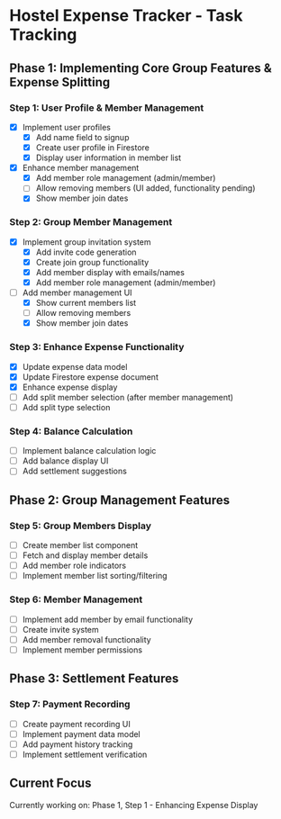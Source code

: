 # Hostel Expense Tracker - Task Tracking

## Phase 1: Implementing Core Group Features & Expense Splitting

### Step 1: User Profile & Member Management
- [x] Implement user profiles
  - [x] Add name field to signup
  - [x] Create user profile in Firestore
  - [x] Display user information in member list
- [x] Enhance member management
  - [x] Add member role management (admin/member)
  - [ ] Allow removing members (UI added, functionality pending)
  - [x] Show member join dates

### Step 2: Group Member Management
- [x] Implement group invitation system
  - [x] Add invite code generation
  - [x] Create join group functionality
  - [x] Add member display with emails/names
  - [x] Add member role management (admin/member)
- [ ] Add member management UI
  - [x] Show current members list
  - [ ] Allow removing members
  - [x] Show member join dates

### Step 3: Enhance Expense Functionality
- [x] Update expense data model
- [x] Update Firestore expense document
- [x] Enhance expense display
- [ ] Add split member selection (after member management)
- [ ] Add split type selection

### Step 4: Balance Calculation
- [ ] Implement balance calculation logic
- [ ] Add balance display UI
- [ ] Add settlement suggestions

## Phase 2: Group Management Features

### Step 5: Group Members Display
- [ ] Create member list component
- [ ] Fetch and display member details
- [ ] Add member role indicators
- [ ] Implement member list sorting/filtering

### Step 6: Member Management
- [ ] Implement add member by email functionality
- [ ] Create invite system
- [ ] Add member removal functionality
- [ ] Implement member permissions

## Phase 3: Settlement Features

### Step 7: Payment Recording
- [ ] Create payment recording UI
- [ ] Implement payment data model
- [ ] Add payment history tracking
- [ ] Implement settlement verification

## Current Focus
Currently working on: Phase 1, Step 1 - Enhancing Expense Display 